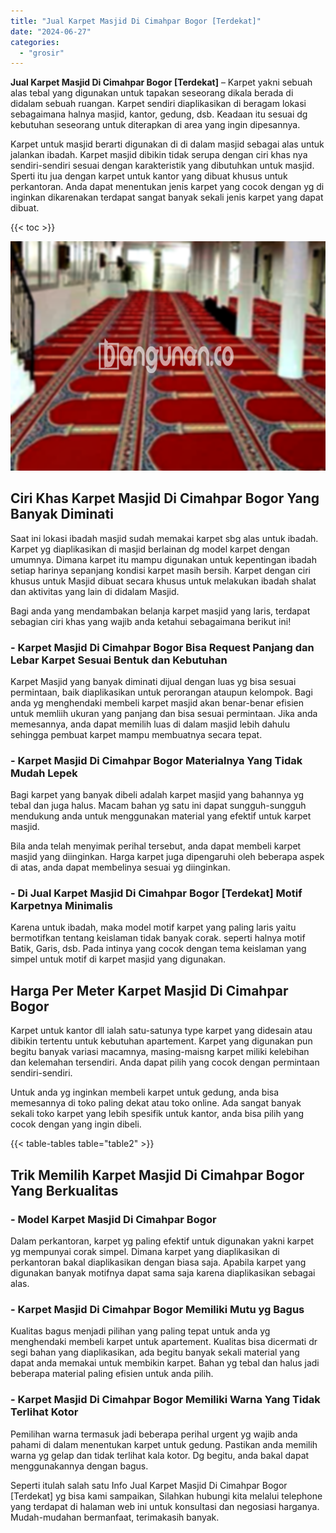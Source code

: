 ```yaml
---
title: "Jual Karpet Masjid Di Cimahpar Bogor [Terdekat]"
date: "2024-06-27"
categories: 
  - "grosir"
---
```


**Jual Karpet Masjid Di Cimahpar Bogor \[Terdekat\]** – Karpet yakni sebuah alas tebal yang digunakan untuk tapakan seseorang dikala berada di didalam sebuah ruangan. Karpet sendiri diaplikasikan di beragam lokasi sebagaimana halnya masjid, kantor, gedung, dsb. Keadaan itu sesuai dg kebutuhan seseorang untuk diterapkan di area yang ingin dipesannya.

Karpet untuk masjid berarti digunakan di di dalam masjid sebagai alas untuk jalankan ibadah. Karpet masjid dibikin tidak serupa dengan ciri khas nya sendiri-sendiri sesuai dengan karakteristik yang dibutuhkan untuk masjid. Sperti itu jua dengan karpet untuk kantor yang dibuat khusus untuk perkantoran. Anda dapat menentukan jenis karpet yang cocok dengan yg di inginkan dikarenakan terdapat sangat banyak sekali jenis karpet yang dapat dibuat.

{{< toc >}}

![Jual Karpet Masjid Di Cimahpar Bogor [Terdekat]](/images/grosir-karpet-murah-68.png)

## Ciri Khas Karpet Masjid Di Cimahpar Bogor Yang Banyak Diminati

Saat ini lokasi ibadah masjid sudah memakai karpet sbg alas untuk ibadah. Karpet yg diaplikasikan di masjid berlainan dg model karpet dengan umumnya. Dimana karpet itu mampu digunakan untuk kepentingan ibadah setiap harinya sepanjang kondisi karpet masih bersih. Karpet dengan ciri khusus untuk Masjid dibuat secara khusus untuk melakukan ibadah shalat dan aktivitas yang lain di didalam Masjid.

Bagi anda yang mendambakan belanja karpet masjid yang laris, terdapat sebagian ciri khas yang wajib anda ketahui sebagaimana berikut ini!

### \- Karpet Masjid Di Cimahpar Bogor Bisa Request Panjang dan Lebar Karpet Sesuai Bentuk dan Kebutuhan

Karpet Masjid yang banyak diminati dijual dengan luas yg bisa sesuai permintaan, baik diaplikasikan untuk perorangan ataupun kelompok. Bagi anda yg menghendaki membeli karpet masjid akan benar-benar efisien untuk memliih ukuran yang panjang dan bisa sesuai permintaan. Jika anda memesannya, anda dapat memilih luas di dalam masjid lebih dahulu sehingga pembuat karpet mampu membuatnya secara tepat.

### \- Karpet Masjid Di Cimahpar Bogor Materialnya Yang Tidak Mudah Lepek

Bagi karpet yang banyak dibeli adalah karpet masjid yang bahannya yg tebal dan juga halus. Macam bahan yg satu ini dapat sungguh-sungguh mendukung anda untuk menggunakan material yang efektif untuk karpet masjid.

Bila anda telah menyimak perihal tersebut, anda dapat membeli karpet masjid yang diinginkan. Harga karpet juga dipengaruhi oleh beberapa aspek di atas, anda dapat membelinya sesuai yg diinginkan.

### \- Di Jual Karpet Masjid Di Cimahpar Bogor \[Terdekat\] Motif Karpetnya Minimalis

Karena untuk ibadah, maka model motif karpet yang paling laris yaitu bermotifkan tentang keislaman tidak banyak corak. seperti halnya motif Batik, Garis, dsb. Pada intinya yang cocok dengan tema keislaman yang simpel untuk motif di karpet masjid yang digunakan.

## Harga Per Meter Karpet Masjid Di Cimahpar Bogor

Karpet untuk kantor dll ialah satu-satunya type karpet yang didesain atau dibikin tertentu untuk kebutuhan apartement. Karpet yang digunakan pun begitu banyak variasi macamnya, masing-maisng karpet miliki kelebihan dan kelemahan tersendiri. Anda dapat pilih yang cocok dengan permintaan sendiri-sendiri.

Untuk anda yg inginkan membeli karpet untuk gedung, anda bisa memesannya di toko paling dekat atau toko online. Ada sangat banyak sekali toko karpet yang lebih spesifik untuk kantor, anda bisa pilih yang cocok dengan yang ingin dibeli.

{{< table-tables table="table2" >}}

## Trik Memilih Karpet Masjid Di Cimahpar Bogor Yang Berkualitas

### \- Model Karpet Masjid Di Cimahpar Bogor

Dalam perkantoran, karpet yg paling efektif untuk digunakan yakni karpet yg mempunyai corak simpel. Dimana karpet yang diaplikasikan di perkantoran bakal diaplikasikan dengan biasa saja. Apabila karpet yang digunakan banyak motifnya dapat sama saja karena diaplikasikan sebagai alas.

### \- Karpet Masjid Di Cimahpar Bogor Memiliki Mutu yg Bagus

Kualitas bagus menjadi pilihan yang paling tepat untuk anda yg menghendaki membeli karpet untuk apartement. Kualitas bisa dicermati dr segi bahan yang diaplikasikan, ada begitu banyak sekali material yang dapat anda memakai untuk membikin karpet. Bahan yg tebal dan halus jadi beberapa material paling efisien untuk anda pilih.

### \- Karpet Masjid Di Cimahpar Bogor Memiliki Warna Yang Tidak Terlihat Kotor

Pemilihan warna termasuk jadi beberapa perihal urgent yg wajib anda pahami di dalam menentukan karpet untuk gedung. Pastikan anda memilih warna yg gelap dan tidak terlihat kala kotor. Dg begitu, anda bakal dapat menggunakannya dengan bagus.

Seperti itulah salah satu Info Jual Karpet Masjid Di Cimahpar Bogor \[Terdekat\] yg bisa kami sampaikan, Silahkan hubungi kita melalui telephone yang terdapat di halaman web ini untuk konsultasi dan negosiasi harganya. Mudah-mudahan bermanfaat, terimakasih banyak.

